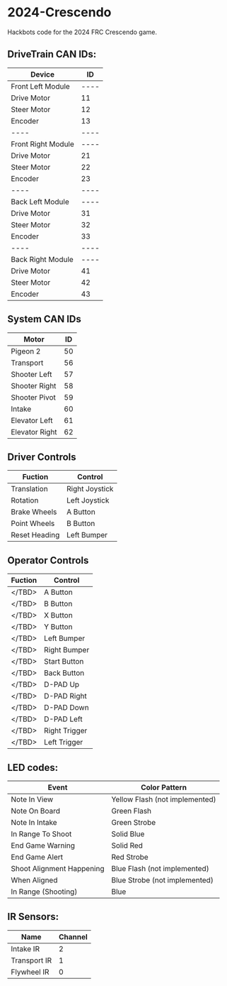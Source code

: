# 2024-Crescendo
Hackbots code for the 2024 FRC Crescendo game.

## DriveTrain CAN IDs:
|Device|ID|
|----|----|
|Front Left Module|----|
|Drive Motor|11|
|Steer Motor|12|
|Encoder|13|
|----|----|
|Front Right Module|----|
|Drive Motor|21|
|Steer Motor|22|
|Encoder|23|
|----|----|
|Back Left Module|----|
|Drive Motor|31|
|Steer Motor|32|
|Encoder|33|
|----|----|
|Back Right Module|----|
|Drive Motor|41|
|Steer Motor|42|
|Encoder|43|

## System CAN IDs
|Motor|ID|
|----|----|
|Pigeon 2|50|
|Transport|56|
|Shooter Left|57|
|Shooter Right|58|
|Shooter Pivot|59|
|Intake|60|
|Elevator Left|61|
|Elevator Right|62|

## Driver Controls
|Fuction|Control|
|----|----|
|Translation | Right Joystick |
|Rotation | Left Joystick |
|Brake Wheels| A Button |
|Point Wheels| B Button |
|Reset Heading| Left Bumper |

## Operator Controls
|Fuction|Control|
|----|----|
|</TBD\>| A Button |
|</TBD\>| B Button |
|</TBD\>| X Button |
|</TBD\>| Y Button |
|</TBD\>| Left Bumper |
|</TBD\>| Right Bumper |
|</TBD\>| Start Button |
|</TBD\>| Back Button |
|</TBD\>| D-PAD Up |
|</TBD\>| D-PAD Right |
|</TBD\>| D-PAD Down |
|</TBD\>| D-PAD Left |
|</TBD\>| Right Trigger |
|</TBD\>| Left Trigger |

## LED codes:
|Event|Color Pattern|
|-----|-------------|
|Note In View| Yellow Flash (not implemented)| 
|Note On Board| Green Flash|
|Note In Intake| Green Strobe|
|In Range To Shoot| Solid Blue|
|End Game Warning| Solid Red|
|End Game Alert | Red Strobe|
|Shoot Alignment Happening| Blue Flash (not implemented)|
|When Aligned| Blue Strobe (not implemented)|
|In Range (Shooting)|Blue|

## IR Sensors:
|Name|Channel|
|----|-------|
|Intake IR| 2|
|Transport IR|1|
|Flywheel IR|0|

